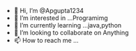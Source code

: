 - 👋 Hi, I’m @Apgupta1234
- 👀 I’m interested in ...Programimg
- 🌱 I’m currently learning ...java,python
- 💞️ I’m looking to collaborate on Anything
- 📫 How to reach me ...

<!---
Apgupta1234/Apgupta1234 is a ✨ special ✨ repository because its `README.md` (this file) appears on your GitHub profile.
You can click the Preview link to take a look at your changes.
--->
